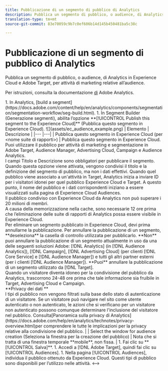 ```yaml
---
title: Pubblicazione di un segmento di pubblico di Analytics
description: Pubblica un segmento di pubblico, o audience, di Analytics in Experience Cloud e Adobe Target, per attività di marketing relative all’audience.
translation-type: tm+mt
source-git-commit: 83e70059c9b7c0ef606b14d145b450481ba5c38c

---
```



# Pubblicazione di un segmento di pubblico di Analytics

Pubblica un segmento di pubblico, o audience, di Analytics in Experience Cloud e Adobe Target, per attività di marketing relative all’audience.

Per istruzioni, consulta la documentazione [di](https://docs.adobe.com/content/help/en/analytics/components/segmentation/segmentation-workflow/seg-publish.html) Adobe Analytics.

<!-->1.  In Analytics, [build a segment](https://docs.adobe.com/content/help/en/analytics/components/segmentation/segmentation-workflow/seg-build.html).
1. In Segment Builder (Generazione segmenti), abilita l’opzione **[!UICONTROL Publish this segment to the Experience Cloud]** (Pubblica questo segmento in Experience Cloud).

   ![](assets/ec_audience_example.png)

   | Elemento | Descrizione |
   |--- |---|
   | Pubblica questo segmento in Experience Cloud (per &lt;nome suite di rapporti>) | Pubblica questo segmento in Experience Cloud. Puoi utilizzare il pubblico per attività di marketing e segmentazione in Adobe Target, Audience Manager, Advertising Cloud, Campaign e Audience Analytics.<br>I campi Titolo e Descrizione sono obbligatori per pubblicare il segmento.<br>Quando questa opzione viene attivata, vengono condivisi il titolo e la definizione del segmento di pubblico, ma non i dati effettivi. Quando quel pubblico viene associato a un&#39;attività in Target, Analytics inizia a inviare ID per i visitatori idonei per quel pubblico Experience Cloud e Target. A questo punto, il nome del pubblico e i dati corrispondenti iniziano a essere visualizzati sulla pagina di Experience Cloud Audiences.<br>Il pubblico condiviso con Experience Cloud da Analytics non può superare i 20 milioni di membri.<br>A causa della memorizzazione nella cache, sono necessarie 12 ore prima che l’eliminazione delle suite di rapporti di Analytics possa essere visibile in Experience Cloud.<br>Per eliminare un segmento pubblicato in Experience Cloud, devi prima annullarne la pubblicazione. Per annullare la pubblicazione di un segmento, **deseleziona** la casella di controllo utilizzata per pubblicarlo. **Non** puoi annullare la pubblicazione di un segmento attualmente in uso da una delle seguenti soluzioni Adobe: [!DNL Analytics] (in [!DNL Audience Analytics]), [!DNL Campaign], [!DNL Advertising Cloud] (per clienti [!DNL Core Service] e [!DNL Audience Manager]) e tutti gli altri partner esterni (per i clienti [!DNL Audience Manager]). **Puoi** annullare la pubblicazione di un segmento utilizzato da [!DNL Target].<br>Quando un visitatore diventa idoneo per la condivisione del pubblico da Analytics, trascorrono 24-48 ore prima che tale informazione sia fruibile in Target, Advertising Cloud e Campaign.<br>**Privacy dei dati **<br>I tipi di pubblico non vengono filtrati sulla base dello stato di autenticazione di un visitatore. Se un visitatore può navigare nel sito come utente autenticato o non autenticato, le azioni che si verificano per un visitatore non autenticato possono comunque determinare l&#39;inclusione del visitatore nel pubblico. Consulta[Panoramica sulla privacy di Analytics](https://docs.adobe.com/help/en/analytics/technotes/privacy-overview.html)per comprendere le tutte le implicazioni per la privacy relative alla condivisione del pubblico. |
   | Select the window for audience creation (Seleziona la finestra per la creazione del pubblico) | Nota che si tratta di una finestra temporale **mobile**, non fissa. |

1. Fai clic su **[!UICONTROL Salva]**.
1. Accedi a [!DNL Adobe Target], quindi fai clic su [!UICONTROL Audiences].
1. Nella pagina [!UICONTROL Audiences], individua il pubblico ottenuto da Experience Cloud.

   Questi tipi di pubblico sono disponibili per l’utilizzo nelle attività. &lt;-->
